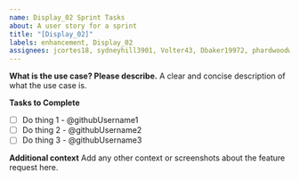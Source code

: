 ```yaml
---
name: Display_02 Sprint Tasks
about: A user story for a sprint
title: "[Display_02]"
labels: enhancement, Display_02
assignees: jcortes18, sydneyhill3901, Volter43, Dbaker19972, phardwoodward, Ahartman3, MetalMan1992, jmccloud827, yousifsallan
---
```


**What is the use case? Please describe.**
A clear and concise description of what the use case is.

**Tasks to Complete**

- [ ] Do thing 1 - @githubUsername1
- [ ] Do thing 2 - @githubUsername2
- [ ] Do thing 3 - @githubUsername3

**Additional context**
Add any other context or screenshots about the feature request here.
